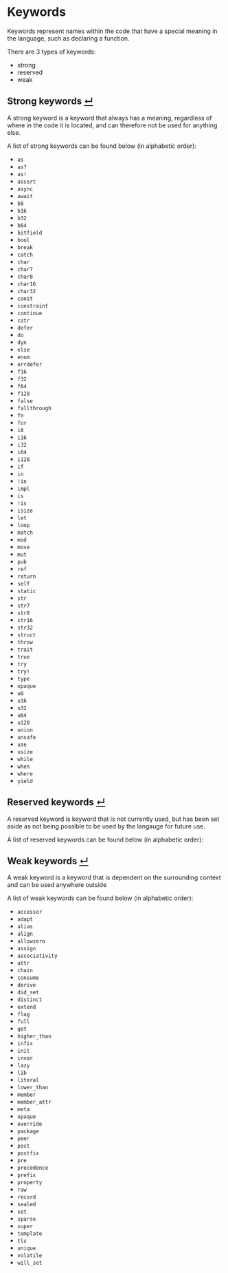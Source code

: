 # Keywords

Keywords represent names within the code that have a special meaning in the language, such as declaring a function.

There are 3 types of keywords:
- strong
- reserved
- weak

## Strong keywords [↵](#keywords-)

A strong keyword is a keyword that always has a meaning, regardless of where in the code it is located, and can therefore not be used for anything else.

A list of strong keywords can be found below (in alphabetic order):
- `as`
- `as?`
- `as!`
- `assert`
- `async`
- `await`
- `b8`
- `b16`
- `b32`
- `b64`
- `bitfield`
- `bool`
- `break`
- `catch`
- `char`
- `char7`
- `char8`
- `char16`
- `char32`
- `const`
- `constraint`
- `continue`
- `cstr`
- `defer`
- `do`
- `dyn`
- `else`
- `enum`
- `errdefer`
- `f16`
- `f32`
- `f64`
- `f128`
- `false`
- `fallthrough`
- `fn`
- `for`
- `i8`
- `i16`
- `i32`
- `i64`
- `i128`
- `if`
- `in`
- `!in`
- `impl`
- `is`
- `!is`
- `isize`
- `let`
- `loop`
- `match`
- `mod`
- `move`
- `mut`
- `pub`
- `ref`
- `return`
- `self`
- `static`
- `str`
- `str7`
- `str8`
- `str16`
- `str32`
- `struct`
- `throw`
- `trait`
- `true`
- `try`
- `try!`
- `type`
- `opaque`
- `u8`
- `u16`
- `u32`
- `u64`
- `u128`
- `union`
- `unsafe`
- `use`
- `usize`
- `while`
- `when`
- `where`
- `yield`

## Reserved keywords [↵](#keywords-)

A reserved keyword is keyword that is not currently used, but has been set aside as not being possible to be used by the langauge for future use.

A list of reserved keywords can be found below (in alphabetic order):

## Weak keywords [↵](#keywords-)

A weak keyword is a keyword that is dependent on the surrounding context and can be used anywhere outside

A list of weak keywords can be found below (in alphabetic order):
- `accessor`
- `adapt`
- `alias`
- `align`
- `allowzero`
- `assign`
- `associativity`
- `attr`
- `chain`
- `consume`
- `derive`
- `did_set`
- `distinct`
- `extend`
- `flag`
- `full`
- `get`
- `higher_than`
- `infix`
- `init`
- `invar`
- `lazy`
- `lib`
- `literal`
- `lower_than`
- `member`
- `member_attr`
- `meta`
- `opaque`
- `override`
- `package`
- `peer`
- `post`
- `postfix`
- `pre`
- `precedence`
- `prefix`
- `property`
- `raw`
- `record`
- `sealed`
- `set`
- `sparse`
- `super`
- `template`
- `tls`
- `unique`
- `volatile`
- `will_set`
